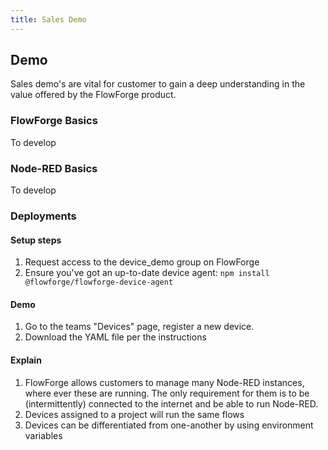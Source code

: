 ```yaml
---
title: Sales Demo
---
```


## Demo

Sales demo's are vital for customer to gain a deep understanding in the value
offered by the FlowForge product.

### FlowForge Basics

To develop

### Node-RED Basics

To develop

### Deployments

#### Setup steps

1. Request access to the device_demo group on FlowForge
1. Ensure you've got an up-to-date device agent: `npm install @flowforge/flowforge-device-agent`

#### Demo

1. Go to the teams "Devices" page, register a new device. 
1. Download the YAML file per the instructions

#### Explain

1. FlowForge allows customers to manage many Node-RED instances, where ever these
are running. The only requirement for them is to be (intermittently) connected
to the internet and be able to run Node-RED.
1. Devices assigned to a project will run the same flows
1. Devices can be differentiated from one-another by using environment variables

